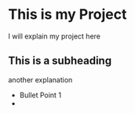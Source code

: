 # This is my Project
I will explain my project here

## This is a subheading
another explanation

* Bullet Point 1
* 
